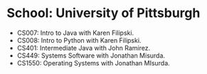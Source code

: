 # School: University of Pittsburgh

- CS007: Intro to Java with Karen Filipski.
- CS008: Intro to Python with Karen Filipski.
- CS401: Intermediate Java with John Ramirez.
- CS449: Systems Software with Jonathan Misurda.
- CS1550: Operating Systems with Jonathan MIsurda.
